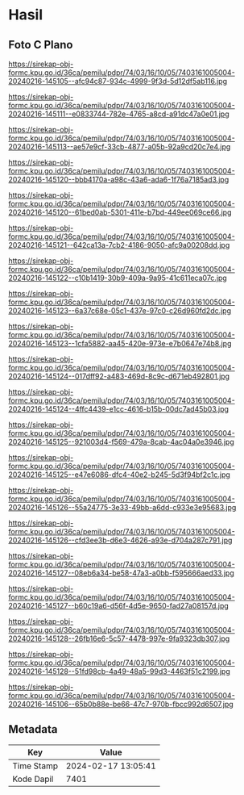 # Hasil

## Foto C Plano

https://sirekap-obj-formc.kpu.go.id/36ca/pemilu/pdpr/74/03/16/10/05/7403161005004-20240216-145105--afc94c87-934c-4999-9f3d-5d12df5ab116.jpg

https://sirekap-obj-formc.kpu.go.id/36ca/pemilu/pdpr/74/03/16/10/05/7403161005004-20240216-145111--e0833744-782e-4765-a8cd-a91dc47a0e01.jpg

https://sirekap-obj-formc.kpu.go.id/36ca/pemilu/pdpr/74/03/16/10/05/7403161005004-20240216-145113--ae57e9cf-33cb-4877-a05b-92a9cd20c7e4.jpg

https://sirekap-obj-formc.kpu.go.id/36ca/pemilu/pdpr/74/03/16/10/05/7403161005004-20240216-145120--bbb4170a-a98c-43a6-ada6-1f76a7185ad3.jpg

https://sirekap-obj-formc.kpu.go.id/36ca/pemilu/pdpr/74/03/16/10/05/7403161005004-20240216-145120--61bed0ab-5301-411e-b7bd-449ee069ce66.jpg

https://sirekap-obj-formc.kpu.go.id/36ca/pemilu/pdpr/74/03/16/10/05/7403161005004-20240216-145121--642ca13a-7cb2-4186-9050-afc9a00208dd.jpg

https://sirekap-obj-formc.kpu.go.id/36ca/pemilu/pdpr/74/03/16/10/05/7403161005004-20240216-145122--c10b1419-30b9-409a-9a95-41c611eca07c.jpg

https://sirekap-obj-formc.kpu.go.id/36ca/pemilu/pdpr/74/03/16/10/05/7403161005004-20240216-145123--6a37c68e-05c1-437e-97c0-c26d960fd2dc.jpg

https://sirekap-obj-formc.kpu.go.id/36ca/pemilu/pdpr/74/03/16/10/05/7403161005004-20240216-145123--1cfa5882-aa45-420e-973e-e7b0647e74b8.jpg

https://sirekap-obj-formc.kpu.go.id/36ca/pemilu/pdpr/74/03/16/10/05/7403161005004-20240216-145124--017dff92-a483-469d-8c9c-d671eb492801.jpg

https://sirekap-obj-formc.kpu.go.id/36ca/pemilu/pdpr/74/03/16/10/05/7403161005004-20240216-145124--4ffc4439-e1cc-4616-b15b-00dc7ad45b03.jpg

https://sirekap-obj-formc.kpu.go.id/36ca/pemilu/pdpr/74/03/16/10/05/7403161005004-20240216-145125--921003d4-f569-479a-8cab-4ac04a0e3946.jpg

https://sirekap-obj-formc.kpu.go.id/36ca/pemilu/pdpr/74/03/16/10/05/7403161005004-20240216-145125--e47e6086-dfc4-40e2-b245-5d3f94bf2c1c.jpg

https://sirekap-obj-formc.kpu.go.id/36ca/pemilu/pdpr/74/03/16/10/05/7403161005004-20240216-145126--55a24775-3e33-49bb-a6dd-c933e3e95683.jpg

https://sirekap-obj-formc.kpu.go.id/36ca/pemilu/pdpr/74/03/16/10/05/7403161005004-20240216-145126--cfd3ee3b-d6e3-4626-a93e-d704a287c791.jpg

https://sirekap-obj-formc.kpu.go.id/36ca/pemilu/pdpr/74/03/16/10/05/7403161005004-20240216-145127--08eb6a34-be58-47a3-a0bb-f595666aed33.jpg

https://sirekap-obj-formc.kpu.go.id/36ca/pemilu/pdpr/74/03/16/10/05/7403161005004-20240216-145127--b60c19a6-d56f-4d5e-9650-fad27a08157d.jpg

https://sirekap-obj-formc.kpu.go.id/36ca/pemilu/pdpr/74/03/16/10/05/7403161005004-20240216-145128--26fb16e6-5c57-4478-997e-9fa9323db307.jpg

https://sirekap-obj-formc.kpu.go.id/36ca/pemilu/pdpr/74/03/16/10/05/7403161005004-20240216-145128--51fd98cb-4a49-48a5-99d3-4463f51c2199.jpg

https://sirekap-obj-formc.kpu.go.id/36ca/pemilu/pdpr/74/03/16/10/05/7403161005004-20240216-145106--65b0b88e-be66-47c7-970b-fbcc992d6507.jpg


## Metadata

| Key        | Value               |
| ---------- | ------------------- |
| Time Stamp | 2024-02-17 13:05:41 |
| Kode Dapil | 7401                |



